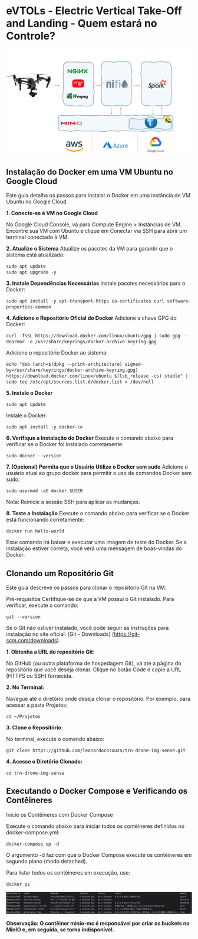 # eVTOLs - Electric Vertical Take-Off and Landing - Quem estará no Controle?


![/docs/capa.png](docs%2Fcapa.png)


## Instalação do Docker em uma VM Ubuntu no Google Cloud
Este guia detalha os passos para instalar o Docker em uma instância de VM Ubuntu no Google Cloud.

**1. Conecte-se à VM no Google Cloud**

No Google Cloud Console, vá para Compute Engine > Instâncias de VM.
Encontre sua VM com Ubuntu e clique em Conectar via SSH para abrir um terminal conectado à VM.

**2. Atualize o Sistema**
Atualize os pacotes da VM para garantir que o sistema está atualizado:
```
sudo apt update
sudo apt upgrade -y
```
**3. Instale Dependências Necessárias**
Instale pacotes necessários para o Docker:
```
sudo apt install -y apt-transport-https ca-certificates curl software-properties-common
```

**4. Adicione o Repositório Oficial do Docker** 
Adicione a chave GPG do Docker:
```
curl -fsSL https://download.docker.com/linux/ubuntu/gpg | sudo gpg --dearmor -o /usr/share/keyrings/docker-archive-keyring.gpg
```
Adicione o repositório Docker ao sistema:
```
echo "deb [arch=$(dpkg --print-architecture) signed-by=/usr/share/keyrings/docker-archive-keyring.gpg] https://download.docker.com/linux/ubuntu $(lsb_release -cs) stable" | sudo tee /etc/apt/sources.list.d/docker.list > /dev/null
```
**5. Instale o Docker**
```
sudo apt update
```
Instale o Docker:
```
sudo apt install -y docker-ce
```
**6. Verifique a Instalação do Docker**
Execute o comando abaixo para verificar se o Docker foi instalado corretamente:
```
sudo docker --version
```
**7. (Opcional) Permita que o Usuário Utilize o Docker sem sudo**
Adicione o usuário atual ao grupo docker para permitir o uso de comandos Docker sem sudo:
```
sudo usermod -aG docker $USER
```
Nota: Reinicie a sessão SSH para aplicar as mudanças.

**8. Teste a Instalação**
Execute o comando abaixo para verificar se o Docker está funcionando corretamente:
```
docker run hello-world
```
Esse comando irá baixar e executar uma imagem de teste do Docker. Se a instalação estiver correta, você verá uma mensagem de boas-vindas do Docker.


## Clonando um Repositório Git
Este guia descreve os passos para clonar o repositório Git na VM.

Pré-requisitos
Certifique-se de que a VM possui o Git instalado. Para verificar, execute o comando:
```
git --version
```
Se o Git não estiver instalado, você pode seguir as instruções para instalação no site oficial: [Git - Downloads] (https://git-scm.com/downloads).

**1. Obtenha a URL do repositório Git:**

No GitHub (ou outra plataforma de hospedagem Git), vá até a página do repositório que você deseja clonar.
Clique no botão Code e copie a URL (HTTPS ou SSH) fornecida.

**2. No Terminal:**

Navegue até o diretório onde deseja clonar o repositório. Por exemplo, para acessar a pasta Projetos:
````
cd ~/Projetos
````
**3. Clone o Repositório:**

No terminal, execute o comando abaixo:
```
git clone https://github.com/leonardocosouza/trn-drone-img-sense.git
```
**4. Acesse o Diretório Clonado:**
```
cd trn-drone-img-sense
```

## Executando o Docker Compose e Verificando os Contêineres

Inicie os Contêineres com Docker Compose

Execute o comando abaixo para iniciar todos os contêineres definidos no docker-compose.yml:
````
docker-compose up -d
````
O argumento -d faz com que o Docker Compose execute os contêineres em segundo plano (modo detached).

Para listar todos os contêineres em execução, use:
```
docker ps
```
![Dockerps.png](docs%2FDockerps.png)

**Observação: O contêiner minio-mc é responsável por criar os buckets no MinIO e, em seguida, se torna indisponível.**
